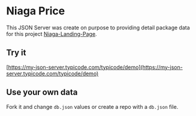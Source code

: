 # Niaga Price

This JSON Server was create on purpose to providing detail package data for this project [Niaga-Landing-Page](https://github.com/Erhilds/niagahoster-landing).

## Try it

[https://my-json-server.typicode.com/typicode/demo](https://my-json-server.typicode.com/typicode/demo)

## Use your own data

Fork it and change `db.json` values or create a repo with a `db.json` file.

